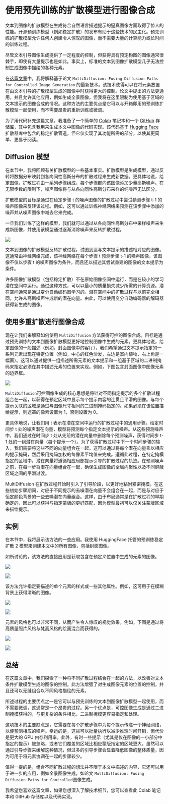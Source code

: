 # 使用预先训练的扩散模型进行图像合成

文本到图像的扩散模型在生成符合自然语言描述提示的逼真图像方面取得了惊人的性能。开源预训练模型（例如稳定扩散）的发布有助于这些技术的民主化。预先训练的扩散模型允许任何人创建令人惊叹的图像，而不需要大量的计算能力或长时间的训练过程。

尽管文本引导图像生成提供了一定程度的控制，但获得具有预定构图的图像通常很棘手，即使有大量提示也是如此。事实上，标准的文本到图像扩散模型几乎无法控制生成图像中描绘的各种元素。

在[这篇文章](https://towardsdatascience.com/image-composition-with-pre-trained-diffusion-models-772cd01b5022 "Source")中，我将解释基于论文 `MultiDiffusion: Fusing Diffusion Paths for Controlled Image Generation` 的最新技术。该技术使得可以在将元素放置在由文本引导的扩散模型生成的图像中时获得更大的控制。论文中提出的方法更通用，并且允许其他应用，例如生成全景图像，但我将在这里限制为使用基于区域的文本提示的图像合成的情况。这种方法的主要优点是它可以与开箱即用的预训练扩散模型一起使用，而不需要昂贵的重新训练或微调。

为了用代码补充这篇文章，我准备了一个简单的 [Colab](https://colab.research.google.com/drive/1MzzGN5FJNqlJESuO5FigYC8eoOfwzplO?usp=sharing) 笔记本和一个 [GitHub](https://github.com/GabrieleSgroi/image_composition_diffusion) 存储库，其中包含我用来生成本文中图像的代码实现。该代码基于 [Hugging Face](https://github.com/huggingface/diffusers) 扩散器库中包含的稳定扩散管道，但它仅实现了其功能所需的部分，以使其更简单、更易于阅读。



## Diffusion 模型

在本节中，我将回顾有关扩散模型的一些基本事实。扩散模型是生成模型，通过反转将数据分布映射到各向同性高斯分布的扩散过程来生成新数据。更具体地说，给定图像，扩散过程由一系列步骤组成，每个步骤都向该图像添加少量高斯噪声。在无限步数的限制下，噪声图像将与从各向同性高斯分布采样的纯噪声无法区分。

扩散模型的目标是通过在给定步骤 t 的噪声图像的扩散过程中尝试猜测步骤 t-1 的噪声图像来反转该过程。例如，这可以通过训练神经网络来预测在该步骤中添加的噪声并从噪声图像中减去它来完成。

一旦我们训练了这样的模型，我们就可以通过从各向同性高斯分布中采样噪声来生成新图像，并使用该模型通过逐渐消除噪声来反转扩散过程。

![](https://s2.loli.net/2023/07/19/DXtI1ZHrpxCdzUE.png)



文本到图像的扩散模型反转扩散过程，试图到达与文本提示的描述相对应的图像。这通常由神经网络完成，该神经网络在每个步骤 t 预测步骤 t-1 的噪声图像，该图像不仅以步骤 t 的噪声图像为条件，而且还以描述其尝试重建的图像的文本提示为条件。

许多图像扩散模型（包括稳定扩散）不在原始图像空间中运行，而是在较小的学习潜在空间中运行。通过这种方式，可以以最小的质量损失减少所需的计算资源。潜在空间通常是通过变分自动编码器学习的。潜在空间中的扩散过程与以前完全相同，允许从高斯噪声生成新的潜在向量。由此，可以使用变分自动编码器的解码器获得新生成的图像。



## 使用多重扩散进行图像合成

现在让我们来解释如何使用 `MultiDiffusion` 方法获得可控的图像合成。目标是通过预先训练的文本到图像扩散模型更好地控制图像中生成的元素。更具体地说，给定图像的一般描述（例如，封面图像中的客厅），我们希望通过文本提示指定的一系列元素出现在特定位置（例如，中心的红色沙发，左边是室内植物，右上角是一幅画）。这可以通过提供一组描述所需元素的文本提示和一组基于区域的二进制掩码来指定必须在其中描述元素的位置来实现。例如，下图包含封面图像中图像元素的边界框。

![](https://s2.loli.net/2023/07/19/rwLcmhSOz1ICkvn.png)



`MultiDiffusion`可控图像生成的核心思想是将针对不同指定提示的多个扩散过程组合在一起，以获得在预定区域中显示每个提示内容的连贯且平滑的图像。与每个提示关联的区域是通过与图像尺寸相同的二进制掩码指定的。如果必须在该位置描绘提示，则遮罩的像素设置为 1，否则设置为 0。

更具体地说，让我们用 t 表示在潜在空间中运行的扩散过程中的通用步骤。给定时间步 t 处的噪声潜在向量，模型将预测每个指定文本提示的噪声。从这些预测噪声中，我们通过在时间步 t 处从先前的潜在向量中删除每个预测噪声，获得时间步 t-1 处的一组潜在向量（每个提示一个）。为了获得扩散过程中下一个时间步骤的输入，我们需要将这些不同的向量组合在一起。这可以通过将每个潜在向量乘以相应的提示掩码，然后采用掩码加权的每像素平均值来完成。遵循此过程，在特定掩模指定的区域中，潜在向量将遵循相应局部提示引导的扩散过程的轨迹。在预测噪声之前，在每一步将潜在向量组合在一起，确保生成图像的全局内聚性以及不同屏蔽区域之间的平滑过渡。

MultiDiffusion 在扩散过程开始时引入了引导阶段，以更好地粘附紧密掩模。在这些初始步骤期间，对应于不同提示的去噪潜在向量不会组合在一起，而是与对应于恒定颜色背景的一些去噪潜在向量组合。这样，由于布局通常是在扩散过程的早期确定的，因此可以获得与指定蒙版的更好匹配，因为模型最初可以仅关注蒙版区域来描绘提示。



## 实例

在本节中，我将展示该方法的一些应用。我使用 HuggingFace 托管的预训练稳定扩散 2 模型来创建本文中的所有图像，包括封面图像。

如所讨论的，该方法的直接应用是获取包含在预定义位置中生成的元素的图像。

![](https://s2.loli.net/2023/07/19/Rc9PbZ2y4DIGsop.png)



![](https://s2.loli.net/2023/07/19/kSndBG6aCtrO1h5.png)



该方法允许指定要描述的单个元素的样式或一些其他属性。例如，这可用于在模糊背景上获得清晰的图像。

![](https://s2.loli.net/2023/07/19/kJ8CwNzBmRsdD4c.png)



![](https://s2.loli.net/2023/07/19/OlumUbtFLovTKz7.png)



元素的风格也可以非常不同，从而产生令人惊叹的视觉效果。例如，下图是通过将高质量照片风格与梵高风格的绘画混合而获得的。

![](https://s2.loli.net/2023/07/19/okxUw6fCNT9mYMv.png)



![](https://s2.loli.net/2023/07/19/jx8vRNzAUbekfuE.png)



## 总结

在这篇文章中，我们探索了一种将不同扩散过程结合在一起的方法，以改善对文本条件扩散模型生成的图像的控制。此方法增强了对生成图像元素的位置的控制，并且还可以无缝组合以不同风格描绘的元素。

所述过程的主要优点之一是它可以与预先训练的文本到图像扩散模型一起使用，而不需要微调，这通常是一个昂贵的过程。另一个优点是，可控图像生成是通过二进制掩模获得的，与更复杂的条件相比，二进制掩模更容易指定和处理。

这项技术的主要缺点是，它需要在每个扩散步骤中为每个提示传递一个神经网络，以便预测相应的噪声。幸运的是，这些可以批量执行以减少推理时间开销，但代价是更大的 GPU 内存利用率。此外，有时一些提示（尤其是仅在图像的一小部分中指定的提示）被忽略，或者它们覆盖的区域比相应蒙版指定的区域更大。虽然可以通过引导步骤来缓解这种情况，但过多的引导步骤会显着降低图像的整体质量，因为可用于将元素协调在一起的步骤较少。

值得一提的是，组合不同扩散过程的想法并不限于本文中描述的内容，它还可以用于进一步的应用，例如全景图像生成，如论文 `MultiDiffusion: Fusing Diffusion Paths for Controlled`图像生成。

我希望您喜欢这篇文章，如果您想深入了解技术细节，您可以查看此 Colab 笔记本和 GitHub 存储库以及代码实现。